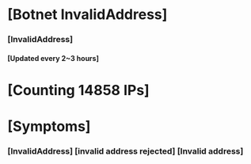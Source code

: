 # [Botnet InvalidAddress]
### [InvalidAddress]
#### [Updated every 2~3 hours]

# [Counting 14858 IPs]

# [Symptoms] 

###   [InvalidAddress] [invalid address rejected] [Invalid address]

